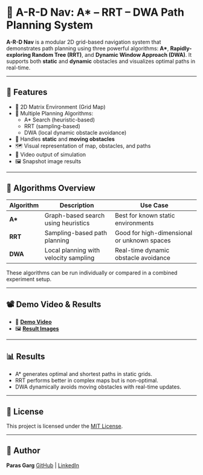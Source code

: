 # 🧭 A-R-D Nav: A* – RRT – DWA Path Planning System

**A-R-D Nav** is a modular 2D grid-based navigation system that demonstrates path planning using three powerful algorithms: **A\***, **Rapidly-exploring Random Tree (RRT)**, and **Dynamic Window Approach (DWA)**. It supports both **static** and **dynamic** obstacles and visualizes optimal paths in real-time.

---

## 🚀 Features

- 📌 2D Matrix Environment (Grid Map)
- 🧠 Multiple Planning Algorithms:
  - A\* Search (heuristic-based)
  - RRT (sampling-based)
  - DWA (local dynamic obstacle avoidance)
- 🚧 Handles **static** and **moving obstacles**
- 🗺️ Visual representation of map, obstacles, and paths
- 🎥 Video output of simulation
- 🖼️ Snapshot image results

---

## 🧠 Algorithms Overview

| Algorithm | Description | Use Case |
|----------|-------------|----------|
| **A\*** | Graph-based search using heuristics | Best for known static environments |
| **RRT** | Sampling-based path planning | Good for high-dimensional or unknown spaces |
| **DWA** | Local planning with velocity sampling | Real-time dynamic obstacle avoidance |

These algorithms can be run individually or compared in a combined experiment setup.

---

## 📽️ Demo Video & Results

- 🔗 **[Demo Video](https://www.youtube.com/watch?v=your_video_link)**  
- 🖼️ **[Result Images](https://imgur.com/a/your_image_album)**

---

## 📊 Results

* A\* generates optimal and shortest paths in static grids.
* RRT performs better in complex maps but is non-optimal.
* DWA dynamically avoids moving obstacles with real-time updates.

---

## 📜 License

This project is licensed under the [MIT License](LICENSE).

---

## 🤖 Author

**Paras Garg**
[GitHub](https://github.com/ParasGarg2k) | [LinkedIn](https://www.linkedin.com/in/your-profile)
